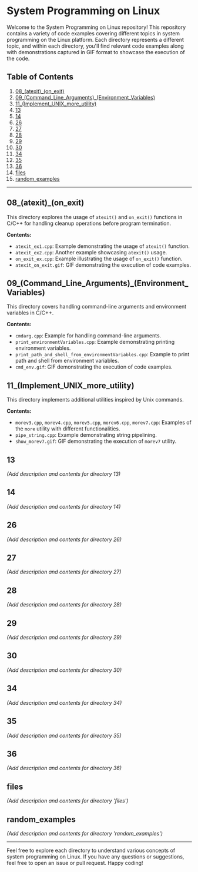 # System Programming on Linux

Welcome to the System Programming on Linux repository! This repository contains a variety of code examples covering different topics in system programming on the Linux platform. Each directory represents a different topic, and within each directory, you'll find relevant code examples along with demonstrations captured in GIF format to showcase the execution of the code.

## Table of Contents

1. [08_(atexit)_(on_exit)](#08-atexit-on_exit)
2. [09_(Command_Line_Arguments)_(Environment_Variables)](#09-command_line_arguments-environment_variables)
3. [11_(Implement_UNIX_more_utility)](#11-implement_unix_more_utility)
4. [13](#13)
5. [14](#14)
6. [26](#26)
7. [27](#27)
8. [28](#28)
9. [29](#29)
10. [30](#30)
11. [34](#34)
12. [35](#35)
13. [36](#36)
14. [files](#files)
15. [random_examples](#random_examples)

---

## 08_(atexit)_(on_exit)
This directory explores the usage of `atexit()` and `on_exit()` functions in C/C++ for handling cleanup operations before program termination.

**Contents:**
- `atexit_ex1.cpp`: Example demonstrating the usage of `atexit()` function.
- `atexit_ex2.cpp`: Another example showcasing `atexit()` usage.
- `on_exit_ex.cpp`: Example illustrating the usage of `on_exit()` function.
- `atexit_on_exit.gif`: GIF demonstrating the execution of code examples.

## 09_(Command_Line_Arguments)_(Environment_Variables)
This directory covers handling command-line arguments and environment variables in C/C++.

**Contents:**
- `cmdarg.cpp`: Example for handling command-line arguments.
- `print_environmentVariables.cpp`: Example demonstrating printing environment variables.
- `print_path_and_shell_from_environmentVariables.cpp`: Example to print path and shell from environment variables.
- `cmd_env.gif`: GIF demonstrating the execution of code examples.

## 11_(Implement_UNIX_more_utility)
This directory implements additional utilities inspired by Unix commands.

**Contents:**
- `morev3.cpp`, `morev4.cpp`, `morev5.cpp`, `morev6.cpp`, `morev7.cpp`: Examples of the `more` utility with different functionalities.
- `pipe_string.cpp`: Example demonstrating string pipelining.
- `show_morev7.gif`: GIF demonstrating the execution of `morev7` utility.

## 13
*(Add description and contents for directory 13)*

## 14
*(Add description and contents for directory 14)*

## 26
*(Add description and contents for directory 26)*

## 27
*(Add description and contents for directory 27)*

## 28
*(Add description and contents for directory 28)*

## 29
*(Add description and contents for directory 29)*

## 30
*(Add description and contents for directory 30)*

## 34
*(Add description and contents for directory 34)*

## 35
*(Add description and contents for directory 35)*

## 36
*(Add description and contents for directory 36)*

## files
*(Add description and contents for directory 'files')*

## random_examples
*(Add description and contents for directory 'random_examples')*

---

Feel free to explore each directory to understand various concepts of system programming on Linux. If you have any questions or suggestions, feel free to open an issue or pull request. Happy coding!
